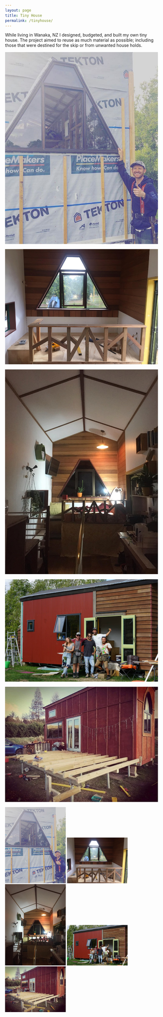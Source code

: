 ```yaml
---
layout: page
title: Tiny House
permalink: /tinyhouse/
---
```


While living in Wanaka, NZ I designed, budgeted, and built my own tiny house. The project aimed to reuse as much material as possible; including those that were destined for the skip or from unwanted house holds.

![Tiny_House](files/tinyhouse.jpg)

![Tiny_House](files/tinyhouse1.jpg)

![Tiny_House](files/tinyhouse2.jpg)

![Tiny_House](files/tinyhouse3.jpg)

![Tiny_House](files/tinyhouse4.jpg)


<img src="files/tinyhouse.jpg" width="200">

<img src="files/tinyhouse1.jpg" width="200">

<img src="files/tinyhouse2.jpg" width="200">

<img src="files/tinyhouse3.jpg" width="200">

<img src="files/tinyhouse4.jpg" width="200">
